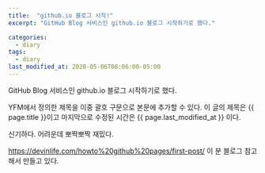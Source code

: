 ```yaml
---
title:  "github.io 블로그 시작!"
excerpt: "GitHub Blog 서비스인 github.io 블로그 시작하기로 했다."

categories:
  - diary
tags:
  - diary
last_modified_at: 2020-05-06T08:06:00-05:00
---
```


GitHub Blog 서비스인 github.io 블로그 시작하기로 했다.

YFM에서 정의한 제목을 이중 괄호 구문으로 본문에 추가할 수 있다.
이 글의 제목은 {{ page.title }}이고
마지막으로 수정된 시간은 {{ page.last_modified_at }} 이다.

신기하다.
어려운데 뽀짝뽀짝 재밌다.

https://devinlife.com/howto%20github%20pages/first-post/ 
이 분 블로그 참고해서 만들고 있다. 
